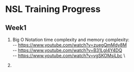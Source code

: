 # NSL Training Progress

## Week1 

1) Big O Notation time complexity and memory complexity: \
-- https://www.youtube.com/watch?v=zuegQmMdy8M \
-- https://www.youtube.com/watch?v=B31LgI4Y4DQ \
-- https://www.youtube.com/watch?v=vgSKOMsjLbc \

2)
